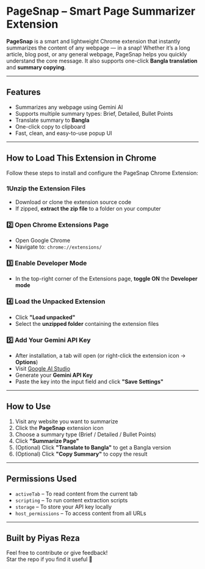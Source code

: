 # PageSnap – Smart Page Summarizer Extension

**PageSnap** is a smart and lightweight Chrome extension that instantly summarizes the content of any webpage — in a snap! Whether it’s a long article, blog post, or any general webpage, PageSnap helps you quickly understand the core message. It also supports one-click **Bangla translation** and **summary copying**.

---

## Features

- Summarizes any webpage using Gemini AI
- Supports multiple summary types: Brief, Detailed, Bullet Points
- Translate summary to **Bangla**
- One-click copy to clipboard
- Fast, clean, and easy-to-use popup UI

---

## How to Load This Extension in Chrome

Follow these steps to install and configure the PageSnap Chrome Extension:

### 1️Unzip the Extension Files
- Download or clone the extension source code
- If zipped, **extract the zip file** to a folder on your computer

### 2️⃣ Open Chrome Extensions Page
- Open Google Chrome
- Navigate to: `chrome://extensions/`

### 3️⃣ Enable Developer Mode
- In the top-right corner of the Extensions page, **toggle ON** the **Developer mode**

### 4️⃣ Load the Unpacked Extension
- Click **"Load unpacked"**
- Select the **unzipped folder** containing the extension files

### 5️⃣ Add Your Gemini API Key
- After installation, a tab will open (or right-click the extension icon → **Options**)
- Visit [Google AI Studio](https://makersuite.google.com/app/apikey)
- Generate your **Gemini API Key**
- Paste the key into the input field and click **"Save Settings"**

---

## How to Use

1. Visit any website you want to summarize  
2. Click the **PageSnap** extension icon  
3. Choose a summary type (Brief / Detailed / Bullet Points)  
4. Click **"Summarize Page"**  
5. (Optional) Click **"Translate to Bangla"** to get a Bangla version  
6. (Optional) Click **"Copy Summary"** to copy the result

---

## Permissions Used

- `activeTab` – To read content from the current tab
- `scripting` – To run content extraction scripts
- `storage` – To store your API key locally
- `host_permissions` – To access content from all URLs

---

## Built by Piyas Reza

Feel free to contribute or give feedback!  
Star the repo if you find it useful 🌟
